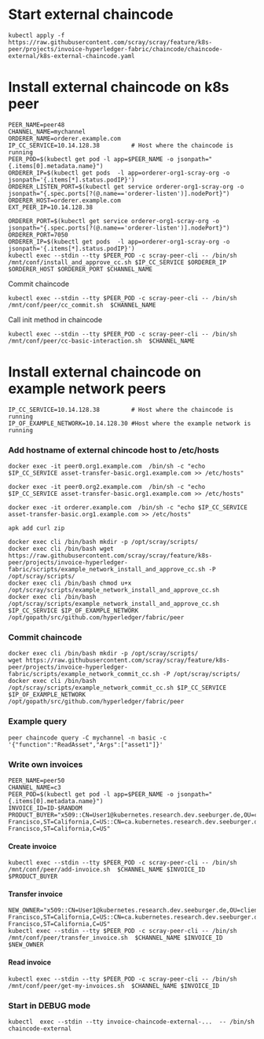 # Start external chaincode 
```kubectl apply -f https://raw.githubusercontent.com/scray/scray/feature/k8s-peer/projects/invoice-hyperledger-fabric/chaincode/chaincode-external/k8s-external-chaincode.yaml```

# Install external chaincode on k8s peer
```
PEER_NAME=peer48
CHANNEL_NAME=mychannel
ORDERER_NAME=orderer.example.com
IP_CC_SERVICE=10.14.128.38         # Host where the chaincode is running
PEER_POD=$(kubectl get pod -l app=$PEER_NAME -o jsonpath="{.items[0].metadata.name}")
ORDERER_IP=$(kubectl get pods  -l app=orderer-org1-scray-org -o jsonpath='{.items[*].status.podIP}')
ORDERER_LISTEN_PORT=$(kubectl get service orderer-org1-scray-org -o jsonpath="{.spec.ports[?(@.name=='orderer-listen')].nodePort}")
ORDERER_HOST=orderer.example.com
EXT_PEER_IP=10.14.128.38
```

```
ORDERER_PORT=$(kubectl get service orderer-org1-scray-org -o jsonpath="{.spec.ports[?(@.name=='orderer-listen')].nodePort}")
ORDERER_PORT=7050
ORDERER_IP=$(kubectl get pods  -l app=orderer-org1-scray-org -o jsonpath='{.items[*].status.podIP}')
kubectl exec --stdin --tty $PEER_POD -c scray-peer-cli -- /bin/sh /mnt/conf/install_and_approve_cc.sh $IP_CC_SERVICE $ORDERER_IP $ORDERER_HOST $ORDERER_PORT $CHANNEL_NAME 
```

Commit chaincode
```
kubectl exec --stdin --tty $PEER_POD -c scray-peer-cli -- /bin/sh /mnt/conf/peer/cc_commit.sh  $CHANNEL_NAME
```

Call init method in chaincode
```
kubectl exec --stdin --tty $PEER_POD -c scray-peer-cli -- /bin/sh /mnt/conf/peer/cc-basic-interaction.sh  $CHANNEL_NAME
```

# Install external chaincode on example network peers 
```
IP_CC_SERVICE=10.14.128.38         # Host where the chaincode is running
IP_OF_EXAMPLE_NETWORK=10.14.128.30 #Host where the example network is running
```


### Add hostname of external chincode host to /etc/hosts
```docker exec -it peer0.org1.example.com  /bin/sh -c "echo $IP_CC_SERVICE asset-transfer-basic.org1.example.com >> /etc/hosts"```  

```docker exec -it peer0.org2.example.com  /bin/sh -c "echo $IP_CC_SERVICE asset-transfer-basic.org1.example.com >> /etc/hosts"``` 

```docker exec -it orderer.example.com  /bin/sh -c "echo $IP_CC_SERVICE asset-transfer-basic.org1.example.com >> /etc/hosts"```

```
apk add curl zip

docker exec cli /bin/bash mkdir -p /opt/scray/scripts/
docker exec cli /bin/bash wget https://raw.githubusercontent.com/scray/scray/feature/k8s-peer/projects/invoice-hyperledger-fabric/scripts/example_network_install_and_approve_cc.sh -P /opt/scray/scripts/
docker exec cli /bin/bash chmod u+x  /opt/scray/scripts/example_network_install_and_approve_cc.sh 
docker exec cli /bin/bash /opt/scray/scripts/example_network_install_and_approve_cc.sh $IP_CC_SERVICE $IP_OF_EXAMPLE_NETWORK /opt/gopath/src/github.com/hyperledger/fabric/peer
```
### Commit chaincode
```
docker exec cli /bin/bash mkdir -p /opt/scray/scripts/
wget https://raw.githubusercontent.com/scray/scray/feature/k8s-peer/projects/invoice-hyperledger-fabric/scripts/example_network_commit_cc.sh -P /opt/scray/scripts/
docker exec cli /bin/bash /opt/scray/scripts/example_network_commit_cc.sh $IP_CC_SERVICE $IP_OF_EXAMPLE_NETWORK /opt/gopath/src/github.com/hyperledger/fabric/peer
```

### Example query
```peer chaincode query -C mychannel -n basic -c '{"function":"ReadAsset","Args":["asset1"]}'```


### Write own invoices
```
PEER_NAME=peer50
CHANNEL_NAME=c3
PEER_POD=$(kubectl get pod -l app=$PEER_NAME -o jsonpath="{.items[0].metadata.name}")
INVOICE_ID=ID-$RANDOM
PRODUCT_BUYER="x509::CN=User1@kubernetes.research.dev.seeburger.de,OU=client,L=San Francisco,ST=California,C=US::CN=ca.kubernetes.research.dev.seeburger.de,O=kubernetes.research.dev.seeburger.de,L=San Francisco,ST=California,C=US"
```
#### Create invoice
```
kubectl exec --stdin --tty $PEER_POD -c scray-peer-cli -- /bin/sh /mnt/conf/peer/add-invoice.sh  $CHANNEL_NAME $INVOICE_ID $PRODUCT_BUYER
```

#### Transfer invoice
```
NEW_OWNER="x509::CN=User1@kubernetes.research.dev.seeburger.de,OU=client,L=San Francisco,ST=California,C=US::CN=ca.kubernetes.research.dev.seeburger.de,O=kubernetes.research.dev.seeburger.de,L=San Francisco,ST=California,C=US"
kubectl exec --stdin --tty $PEER_POD -c scray-peer-cli -- /bin/sh /mnt/conf/peer/transfer_invoice.sh  $CHANNEL_NAME $INVOICE_ID $NEW_OWNER
```

#### Read invoice
```
kubectl exec --stdin --tty $PEER_POD -c scray-peer-cli -- /bin/sh /mnt/conf/peer/get-my-invoices.sh  $CHANNEL_NAME $INVOICE_ID
```

### Start in DEBUG mode

```
kubectl  exec --stdin --tty invoice-chaincode-external-...  -- /bin/sh
chaincode-external
```
